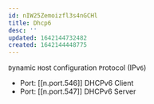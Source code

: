 ```yaml
---
id: nIW25Zemoizfl3s4nGCHl
title: Dhcp6
desc: ''
updated: 1642144732482
created: 1642144448775
---
```


`D`ynamic `H`ost `C`onfiguration `P`rotocol (IPv`6`)

- Port: [[n.port.546]] DHCPv6 Client
- Port: [[n.port.547]] DHCPv6 Server
